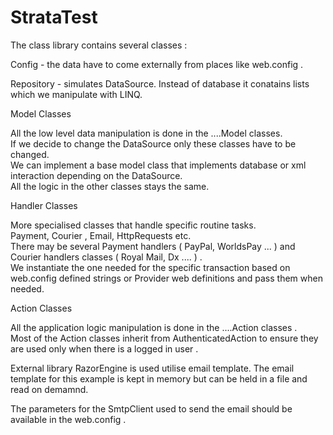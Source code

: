 # StrataTest


The class library contains several classes :  
  
Config - the data have to come externally from places like web.config .  
  
Repository - simulates DataSource. Instead of database it conatains lists which we manipulate with LINQ.  
  
Model Classes  
  
All the low level data manipulation is done in the ....Model classes.  
If we decide to change the DataSource only these classes have to be changed.  
We can implement a base model class that implements database or xml interaction depending on the DataSource.  
All the logic in the other classes stays the same.  
  
Handler Classes  
  
More specialised classes that handle specific routine tasks.  
Payment, Courier , Email, HttpRequests  etc.  
There may be several Payment handlers ( PayPal, WorldsPay ...  ) and Courier handlers classes ( Royal Mail, Dx ....  ) .  
We instantiate the one needed for the specific transaction based on web.config defined strings or Provider web definitions and pass them when needed.  
  
Action Classes  
  
All the application logic manipulation is done in the ....Action classes .  
Most of the Action classes inherit from AuthenticatedAction to ensure they are used only when there is a logged in user .  
  
External library RazorEngine is used utilise email template. The email template for this example is kept in memory but can be held in a file and read on demamnd.  
  
The parameters for the SmtpClient used to send the email should be available in the web.config .  
  
